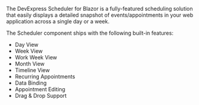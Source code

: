 The DevExpress Scheduler for Blazor is a fully-featured scheduling solution that easily displays a detailed snapshot of events/appointments in your web application across a single day or a week. 


The Scheduler component ships with the following built-in features: 
* Day View 
* Week View 
* Work Week View
* Month View 
* Timeline View 
* Recurring Appointments 
* Data Binding 
* Appointment Editing 
* Drag & Drop Support 
